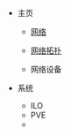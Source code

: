 <!-- _navbar.md-->

* 主页

  * [网络](network.md)

  * [网络拓扑](network.md)
  * 网络设备
* 系统
  * ILO
  * PVE
  * 